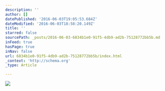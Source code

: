```yaml
---
description: ''
author: []
datePublished: '2016-06-03T19:05:53.684Z'
dateModified: '2016-06-03T18:58:20.149Z'
title: ''
starred: false
sourcePath: _posts/2016-06-03-6834b1e0-91f5-4db9-ad2b-75128772bb5b.md
inFeed: true
hasPage: true
inNav: false
url: 6834b1e0-91f5-4db9-ad2b-75128772bb5b/index.html
_context: 'http://schema.org'
_type: Article

---
```

![](https://the-grid-user-content.s3-us-west-2.amazonaws.com/07942f5c-cad2-408b-acaf-826e41d149fb.jpg)